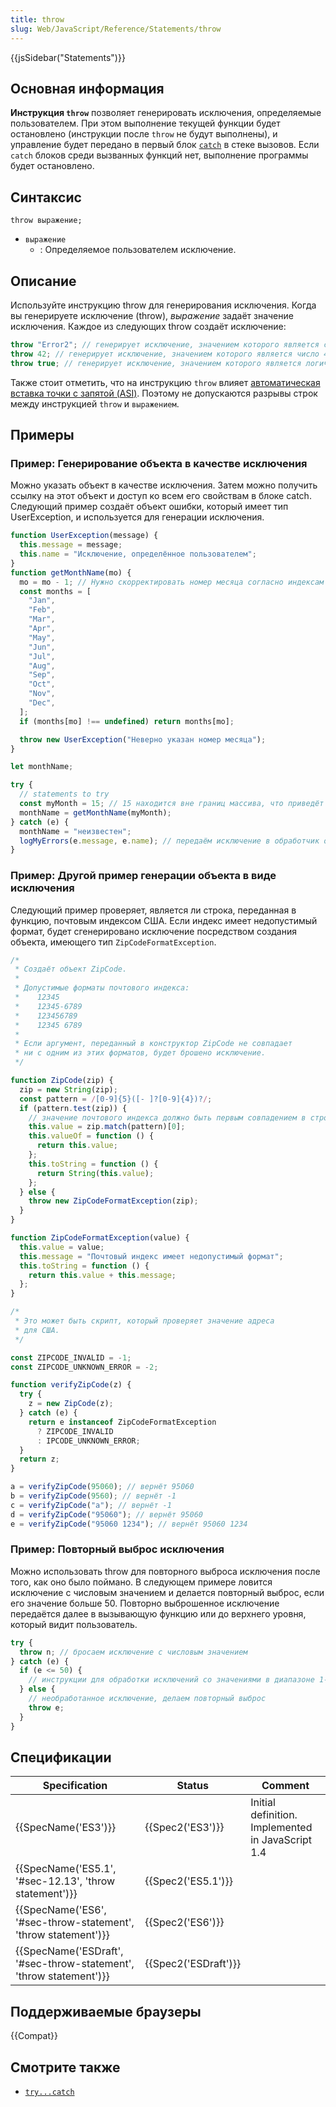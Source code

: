 ```yaml
---
title: throw
slug: Web/JavaScript/Reference/Statements/throw
---
```


{{jsSidebar("Statements")}}

## Основная информация

**Инструкция `throw`** позволяет генерировать исключения, определяемые пользователем. При этом выполнение текущей функции будет остановлено (инструкции после `throw` не будут выполнены), и управление будет передано в первый блок [`catch`](/ru/docs/Web/JavaScript/Reference/Statements/try...catch) в стеке вызовов. Если `catch` блоков среди вызванных функций нет, выполнение программы будет остановлено.

## Синтаксис

```
throw выражение;
```

- `выражение`
  - : Определяемое пользователем исключение.

## Описание

Используйте инструкцию throw для генерирования исключения. Когда вы генерируете исключение (throw), _выражение_ задаёт значение исключения. Каждое из следующих throw создаёт исключение:

```js
throw "Error2"; // генерирует исключение, значением которого является строка
throw 42; // генерирует исключение, значением которого является число 42
throw true; // генерирует исключение, значением которого является логическое значение true
```

Также стоит отметить, что на инструкцию `throw` влияет [автоматическая вставка точки с запятой (ASI)](/ru/docs/Web/JavaScript/Reference/Lexical_grammar#Automatic_semicolon_insertion). Поэтому не допускаются разрывы строк между инструкцией `throw` и `выражением`.

## Примеры

### Пример: Генерирование объекта в качестве исключения

Можно указать объект в качестве исключения. Затем можно получить ссылку на этот объект и доступ ко всем его свойствам в блоке catch. Следующий пример создаёт объект ошибки, который имеет тип UserException, и используется для генерации исключения.

```js
function UserException(message) {
  this.message = message;
  this.name = "Исключение, определённое пользователем";
}
function getMonthName(mo) {
  mo = mo - 1; // Нужно скорректировать номер месяца согласно индексам массива (1 = Jan, 12 = Dec)
  const months = [
    "Jan",
    "Feb",
    "Mar",
    "Apr",
    "May",
    "Jun",
    "Jul",
    "Aug",
    "Sep",
    "Oct",
    "Nov",
    "Dec",
  ];
  if (months[mo] !== undefined) return months[mo];

  throw new UserException("Неверно указан номер месяца");
}

let monthName;

try {
  // statements to try
  const myMonth = 15; // 15 находится вне границ массива, что приведёт к исключению
  monthName = getMonthName(myMonth);
} catch (e) {
  monthName = "неизвестен";
  logMyErrors(e.message, e.name); // передаём исключение в обработчик ошибок
}
```

### Пример: Другой пример генерации объекта в виде исключения

Следующий пример проверяет, является ли строка, переданная в функцию, почтовым индексом США. Если индекс имеет недопустимый формат, будет сгенерировано исключение посредством создания объекта, имеющего тип `ZipCodeFormatException`.

```js
/*
 * Создаёт объект ZipCode.
 *
 * Допустимые форматы почтового индекса:
 *    12345
 *    12345-6789
 *    123456789
 *    12345 6789
 *
 * Если аргумент, переданный в конструктор ZipCode не совпадает
 * ни с одним из этих форматов, будет брошено исключение.
 */

function ZipCode(zip) {
  zip = new String(zip);
  const pattern = /[0-9]{5}([- ]?[0-9]{4})?/;
  if (pattern.test(zip)) {
    // значение почтового индекса должно быть первым совпадением в строке
    this.value = zip.match(pattern)[0];
    this.valueOf = function () {
      return this.value;
    };
    this.toString = function () {
      return String(this.value);
    };
  } else {
    throw new ZipCodeFormatException(zip);
  }
}

function ZipCodeFormatException(value) {
  this.value = value;
  this.message = "Почтовый индекс имеет недопустимый формат";
  this.toString = function () {
    return this.value + this.message;
  };
}

/*
 * Это может быть скрипт, который проверяет значение адреса
 * для США.
 */

const ZIPCODE_INVALID = -1;
const ZIPCODE_UNKNOWN_ERROR = -2;

function verifyZipCode(z) {
  try {
    z = new ZipCode(z);
  } catch (e) {
    return e instanceof ZipCodeFormatException
      ? ZIPCODE_INVALID
      : IPCODE_UNKNOWN_ERROR;
  }
  return z;
}

a = verifyZipCode(95060); // вернёт 95060
b = verifyZipCode(9560); // вернёт -1
c = verifyZipCode("a"); // вернёт -1
d = verifyZipCode("95060"); // вернёт 95060
e = verifyZipCode("95060 1234"); // вернёт 95060 1234
```

### Пример: Повторный выброс исключения

Можно использовать throw для повторного выброса исключения после того, как оно было поймано. В следующем примере ловится исключение с числовым значением и делается повторный выброс, если его значение больше 50. Повторно выброшенное исключение передаётся далее в вызывающую функцию или до верхнего уровня, который видит пользователь.

```js
try {
  throw n; // бросаем исключение с числовым значением
} catch (e) {
  if (e <= 50) {
    // инструкции для обработки исключений со значениями в диапазоне 1-50
  } else {
    // необработанное исключение, делаем повторный выброс
    throw e;
  }
}
```

## Спецификации

| Specification                                                      | Status               | Comment                                           |
| ------------------------------------------------------------------ | -------------------- | ------------------------------------------------- |
| {{SpecName('ES3')}}                                                | {{Spec2('ES3')}}     | Initial definition. Implemented in JavaScript 1.4 |
| {{SpecName('ES5.1', '#sec-12.13', 'throw statement')}}             | {{Spec2('ES5.1')}}   |                                                   |
| {{SpecName('ES6', '#sec-throw-statement', 'throw statement')}}     | {{Spec2('ES6')}}     |                                                   |
| {{SpecName('ESDraft', '#sec-throw-statement', 'throw statement')}} | {{Spec2('ESDraft')}} |                                                   |

## Поддерживаемые браузеры

{{Compat}}

## Смотрите также

- [`try...catch`](/ru/docs/Web/JavaScript/Reference/Statements/try...catch)
